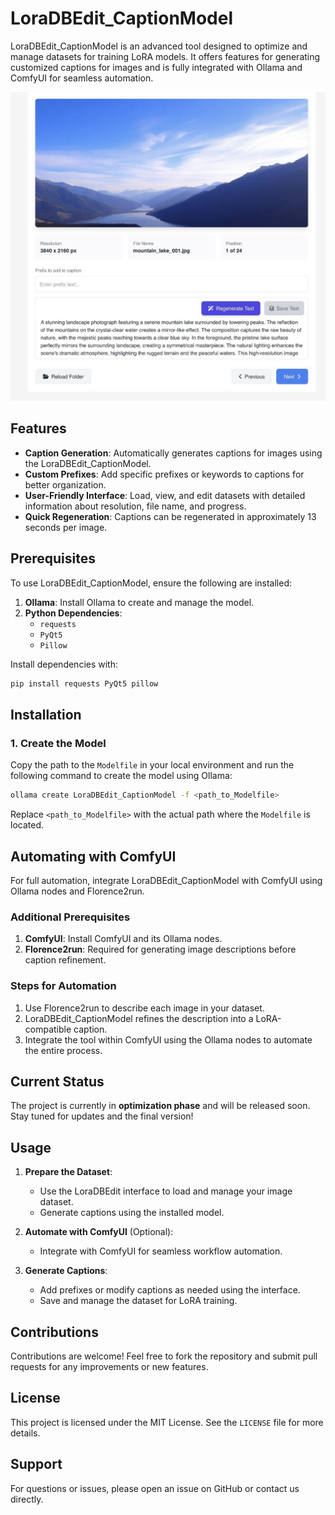 # LoraDBEdit_CaptionModel

LoraDBEdit_CaptionModel is an advanced tool designed to optimize and manage datasets for training LoRA models. It offers features for generating customized captions for images and is fully integrated with Ollama and ComfyUI for seamless automation.

![LoraDBEdit](image/example_image.jpg)

## Features

- **Caption Generation**: Automatically generates captions for images using the LoraDBEdit_CaptionModel.
- **Custom Prefixes**: Add specific prefixes or keywords to captions for better organization.
- **User-Friendly Interface**: Load, view, and edit datasets with detailed information about resolution, file name, and progress.
- **Quick Regeneration**: Captions can be regenerated in approximately 13 seconds per image.

## Prerequisites

To use LoraDBEdit_CaptionModel, ensure the following are installed:

1. **Ollama**: Install Ollama to create and manage the model.
2. **Python Dependencies**:
   - `requests`
   - `PyQt5`
   - `Pillow`

Install dependencies with:
```bash
pip install requests PyQt5 pillow
```

## Installation

### 1. Create the Model
Copy the path to the `Modelfile` in your local environment and run the following command to create the model using Ollama:
```bash
ollama create LoraDBEdit_CaptionModel -f <path_to_Modelfile>
```
Replace `<path_to_Modelfile>` with the actual path where the `Modelfile` is located.

## Automating with ComfyUI

For full automation, integrate LoraDBEdit_CaptionModel with ComfyUI using Ollama nodes and Florence2run.

### Additional Prerequisites
1. **ComfyUI**: Install ComfyUI and its Ollama nodes.
2. **Florence2run**: Required for generating image descriptions before caption refinement.

### Steps for Automation
1. Use Florence2run to describe each image in your dataset.
2. LoraDBEdit_CaptionModel refines the description into a LoRA-compatible caption.
3. Integrate the tool within ComfyUI using the Ollama nodes to automate the entire process.

## Current Status

The project is currently in **optimization phase** and will be released soon. Stay tuned for updates and the final version!

## Usage

1. **Prepare the Dataset**:
   - Use the LoraDBEdit interface to load and manage your image dataset.
   - Generate captions using the installed model.

2. **Automate with ComfyUI** (Optional):
   - Integrate with ComfyUI for seamless workflow automation.

3. **Generate Captions**:
   - Add prefixes or modify captions as needed using the interface.
   - Save and manage the dataset for LoRA training.

## Contributions
Contributions are welcome! Feel free to fork the repository and submit pull requests for any improvements or new features.

## License
This project is licensed under the MIT License. See the `LICENSE` file for more details.

## Support
For questions or issues, please open an issue on GitHub or contact us directly.
